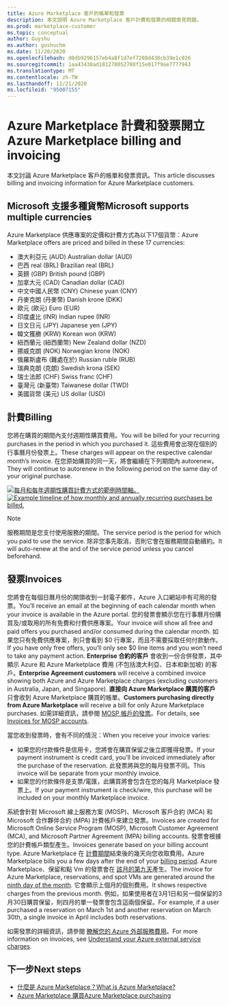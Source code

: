 ```yaml
---
title: Azure Marketplace 客戶的帳單和發票
description: 本文說明 Azure Marketplace 客戶計費和發票的相關常見問題。
ms.prod: marketplace-customer
ms.topic: conceptual
author: Guyshu
ms.author: gushuchm
ms.date: 11/20/2020
ms.openlocfilehash: d0db9296157eb4a8f1d7ef7288d438cb39e1c026
ms.sourcegitcommit: 1aa43438ad181278052788f15e017f9ae7777943
ms.translationtype: MT
ms.contentlocale: zh-TW
ms.lasthandoff: 11/21/2020
ms.locfileid: "95007155"
---
```

# <a name="azure-marketplace-billing-and-invoicing"></a><span data-ttu-id="1ad10-103">Azure Marketplace 計費和發票開立</span><span class="sxs-lookup"><span data-stu-id="1ad10-103">Azure Marketplace billing and invoicing</span></span>

<span data-ttu-id="1ad10-104">本文討論 Azure Marketplace 客戶的帳單和發票資訊。</span><span class="sxs-lookup"><span data-stu-id="1ad10-104">This article discusses billing and invoicing information for Azure Marketplace customers.</span></span>

## <a name="microsoft-supports-multiple-currencies"></a><span data-ttu-id="1ad10-105">Microsoft 支援多種貨幣</span><span class="sxs-lookup"><span data-stu-id="1ad10-105">Microsoft supports multiple currencies</span></span>

<span data-ttu-id="1ad10-106">Azure Marketplace 供應專案的定價和計費方式為以下17個貨幣：</span><span class="sxs-lookup"><span data-stu-id="1ad10-106">Azure Marketplace offers are priced and billed in these 17 currencies:</span></span>

- <span data-ttu-id="1ad10-107">澳大利亞元 (AUD) </span><span class="sxs-lookup"><span data-stu-id="1ad10-107">Australian dollar (AUD)</span></span>
- <span data-ttu-id="1ad10-108">巴西 real (BRL) </span><span class="sxs-lookup"><span data-stu-id="1ad10-108">Brazilian real (BRL)</span></span>
- <span data-ttu-id="1ad10-109">英鎊 (GBP) </span><span class="sxs-lookup"><span data-stu-id="1ad10-109">British pound (GBP)</span></span>
- <span data-ttu-id="1ad10-110">加拿大元 (CAD) </span><span class="sxs-lookup"><span data-stu-id="1ad10-110">Canadian dollar (CAD)</span></span>
- <span data-ttu-id="1ad10-111">中文中國人民幣 (CNY) </span><span class="sxs-lookup"><span data-stu-id="1ad10-111">Chinese yuan (CNY)</span></span>
- <span data-ttu-id="1ad10-112">丹麥克朗 (丹麥幣) </span><span class="sxs-lookup"><span data-stu-id="1ad10-112">Danish krone (DKK)</span></span>
- <span data-ttu-id="1ad10-113">歐元 (歐元) </span><span class="sxs-lookup"><span data-stu-id="1ad10-113">Euro (EUR)</span></span>
- <span data-ttu-id="1ad10-114">印度盧比 (INR) </span><span class="sxs-lookup"><span data-stu-id="1ad10-114">Indian rupee (INR)</span></span>
- <span data-ttu-id="1ad10-115">日文日元 (JPY) </span><span class="sxs-lookup"><span data-stu-id="1ad10-115">Japanese yen (JPY)</span></span>
- <span data-ttu-id="1ad10-116">韓文獲勝 (KRW) </span><span class="sxs-lookup"><span data-stu-id="1ad10-116">Korean won (KRW)</span></span>
- <span data-ttu-id="1ad10-117">紐西蘭元 (紐西蘭幣) </span><span class="sxs-lookup"><span data-stu-id="1ad10-117">New Zealand dollar (NZD)</span></span>
- <span data-ttu-id="1ad10-118">挪威克朗 (NOK) </span><span class="sxs-lookup"><span data-stu-id="1ad10-118">Norwegian krone (NOK)</span></span>
- <span data-ttu-id="1ad10-119">俄羅斯盧布 (難處在於) </span><span class="sxs-lookup"><span data-stu-id="1ad10-119">Russian ruble (RUB)</span></span>
- <span data-ttu-id="1ad10-120">瑞典克朗 (克朗) </span><span class="sxs-lookup"><span data-stu-id="1ad10-120">Swedish krona (SEK)</span></span>
- <span data-ttu-id="1ad10-121">瑞士法郎 (CHF) </span><span class="sxs-lookup"><span data-stu-id="1ad10-121">Swiss franc (CHF)</span></span>
- <span data-ttu-id="1ad10-122">臺灣元 (新臺幣) </span><span class="sxs-lookup"><span data-stu-id="1ad10-122">Taiwanese dollar (TWD)</span></span>
- <span data-ttu-id="1ad10-123">美國貨幣 (美元) </span><span class="sxs-lookup"><span data-stu-id="1ad10-123">US dollar (USD)</span></span>

## <a name="billing"></a><span data-ttu-id="1ad10-124">計費</span><span class="sxs-lookup"><span data-stu-id="1ad10-124">Billing</span></span>

<span data-ttu-id="1ad10-125">您將在購買的期間內支付週期性購買費用。</span><span class="sxs-lookup"><span data-stu-id="1ad10-125">You will be billed for your recurring purchases in the period in which you purchased it.</span></span> <span data-ttu-id="1ad10-126">這些費用會出現在個別的行事曆月份發票上。</span><span class="sxs-lookup"><span data-stu-id="1ad10-126">These charges will appear on the respective calendar month’s invoice.</span></span> <span data-ttu-id="1ad10-127">在您原始購買的同一天，將會繼續在下列期間內 autorenew。</span><span class="sxs-lookup"><span data-stu-id="1ad10-127">They will continue to autorenew in the following period on the same day of your original purchase.</span></span>

<span data-ttu-id="1ad10-128">[![每月和每年週期性購買計費方式的範例時間軸。](media/billing/billing-charges-recurring.png)](media/billing/billing-charges-recurring.png#lightbox)</span><span class="sxs-lookup"><span data-stu-id="1ad10-128">[![Example timeline of how monthly and annually recurring purchases be billed.](media/billing/billing-charges-recurring.png)](media/billing/billing-charges-recurring.png#lightbox)</span></span>

>[!NOTE]
> <span data-ttu-id="1ad10-129">服務期間是您支付使用服務的期間。</span><span class="sxs-lookup"><span data-stu-id="1ad10-129">The service period is the period for which you paid to use the service.</span></span> <span data-ttu-id="1ad10-130">除非您事先取消，否則它會在服務期間自動續約。</span><span class="sxs-lookup"><span data-stu-id="1ad10-130">It will auto-renew at the and of the service period unless you cancel beforehand.</span></span>

## <a name="invoices"></a><span data-ttu-id="1ad10-131">發票</span><span class="sxs-lookup"><span data-stu-id="1ad10-131">Invoices</span></span>

<span data-ttu-id="1ad10-132">您將會在每個日曆月份的開頭收到一封電子郵件，Azure 入口網站中有可用的發票。</span><span class="sxs-lookup"><span data-stu-id="1ad10-132">You’ll receive an email at the beginning of each calendar month when your invoice is available in the Azure portal.</span></span> <span data-ttu-id="1ad10-133">您的發票會顯示您在行事曆月份購買及/或取用的所有免費和付費供應專案。</span><span class="sxs-lookup"><span data-stu-id="1ad10-133">Your invoice will show all free and paid offers you purchased and/or consumed during the calendar month.</span></span> <span data-ttu-id="1ad10-134">如果您只有免費供應專案，則只會看到 $0 行專案，而且不需要採取任何付款動作。</span><span class="sxs-lookup"><span data-stu-id="1ad10-134">If you have only free offers, you’ll only see $0 line items and you won’t need to take any payment action.</span></span> <span data-ttu-id="1ad10-135">**Enterprise 合約的客戶** 會收到一份合併發票，其中顯示 Azure 和 Azure Marketplace 費用 (不包括澳大利亞、日本和新加坡) 的客戶。</span><span class="sxs-lookup"><span data-stu-id="1ad10-135">**Enterprise Agreement customers** will receive a combined invoice showing both Azure and Azure Marketplace charges (excluding customers in Australia, Japan, and Singapore).</span></span> <span data-ttu-id="1ad10-136">**直接向 Azure Marketplace 購買的客戶** 只會收到 Azure Marketplace 購買的帳單。</span><span class="sxs-lookup"><span data-stu-id="1ad10-136">**Customers purchasing directly from Azure Marketplace** will receive a bill for only Azure Marketplace purchases.</span></span> <span data-ttu-id="1ad10-137">如需詳細資訊，請參閱 [MOSP 帳戶的發票](/azure/cost-management-billing/understand/download-azure-invoice#invoices-for-mosp-billing-accounts)。</span><span class="sxs-lookup"><span data-stu-id="1ad10-137">For details, see [Invoices for MOSP accounts](/azure/cost-management-billing/understand/download-azure-invoice#invoices-for-mosp-billing-accounts).</span></span>

<span data-ttu-id="1ad10-138">當您收到發票時，會有不同的情況：</span><span class="sxs-lookup"><span data-stu-id="1ad10-138">When you receive your invoice varies:</span></span>

- <span data-ttu-id="1ad10-139">如果您的付款條件是信用卡，您將會在購買保留之後立即獲得發票。</span><span class="sxs-lookup"><span data-stu-id="1ad10-139">If your payment instrument is credit card, you’ll be invoiced immediately after the purchase of the reservation.</span></span> <span data-ttu-id="1ad10-140">此發票將與您的每月發票不同。</span><span class="sxs-lookup"><span data-stu-id="1ad10-140">This invoice will be separate from your monthly invoice.</span></span>
- <span data-ttu-id="1ad10-141">如果您的付款條件是支票/電匯，此購買將會包含在您的每月 Marketplace 發票上。</span><span class="sxs-lookup"><span data-stu-id="1ad10-141">If your payment instrument is check/wire, this purchase will be included on your monthly Marketplace invoice.</span></span>

<span data-ttu-id="1ad10-142">系統會針對 Microsoft 線上服務方案 (MOSP)、Microsoft 客戶合約 (MCA) 和 Microsoft 合作夥伴合約 (MPA) 計費帳戶來建立發票。</span><span class="sxs-lookup"><span data-stu-id="1ad10-142">Invoices are created for Microsoft Online Service Program (MOSP), Microsoft Customer Agreement (MCA), and Microsoft Partner Agreement (MPA) billing accounts.</span></span> <span data-ttu-id="1ad10-143">發票會根據您的計費帳戶類型產生。</span><span class="sxs-lookup"><span data-stu-id="1ad10-143">Invoices generate based on your billing account type.</span></span> <span data-ttu-id="1ad10-144">Azure Marketplace 在 [計費期間](/azure/cost-management-billing/understand/download-azure-invoice#why-you-might-not-see-an-invoice)結束後的幾天向您收取費用。</span><span class="sxs-lookup"><span data-stu-id="1ad10-144">Azure Marketplace bills you a few days after the end of your [billing period](/azure/cost-management-billing/understand/download-azure-invoice#why-you-might-not-see-an-invoice).</span></span> <span data-ttu-id="1ad10-145">Azure Marketplace、保留和點 Vm 的發票會在 [該月的第九天](/azure/cost-management-billing/understand/download-azure-invoice#invoices-for-mosp-billing-accounts)產生。</span><span class="sxs-lookup"><span data-stu-id="1ad10-145">The invoice for Azure Marketplace, reservations, and spot VMs are generated around the [ninth day of the month](/azure/cost-management-billing/understand/download-azure-invoice#invoices-for-mosp-billing-accounts).</span></span> <span data-ttu-id="1ad10-146">它會顯示上個月的個別費用。</span><span class="sxs-lookup"><span data-stu-id="1ad10-146">It shows respective charges from the previous month.</span></span> <span data-ttu-id="1ad10-147">例如，如果使用者在3月1日和另一個保留的3月30日購買保留，則四月的單一發票會包含這兩個保留。</span><span class="sxs-lookup"><span data-stu-id="1ad10-147">For example, if a user purchased a reservation on March 1st and another reservation on March 30th, a single invoice in April includes both reservations.</span></span>

<span data-ttu-id="1ad10-148">如需發票的詳細資訊，請參閱 [瞭解您的 Azure 外部服務費用](/azure/cost-management-billing/understand/understand-azure-marketplace-charges)。</span><span class="sxs-lookup"><span data-stu-id="1ad10-148">For more information on invoices, see [Understand your Azure external service charges](/azure/cost-management-billing/understand/understand-azure-marketplace-charges).</span></span>

## <a name="next-steps"></a><span data-ttu-id="1ad10-149">下一步</span><span class="sxs-lookup"><span data-stu-id="1ad10-149">Next steps</span></span>

- [<span data-ttu-id="1ad10-150">什麼是 Azure Marketplace？</span><span class="sxs-lookup"><span data-stu-id="1ad10-150">What is Azure Marketplace?</span></span>](azure-marketplace-overview.md)
- [<span data-ttu-id="1ad10-151">Azure Marketplace 購買</span><span class="sxs-lookup"><span data-stu-id="1ad10-151">Azure Marketplace purchasing</span></span>](azure-purchasing-invoicing.md)
